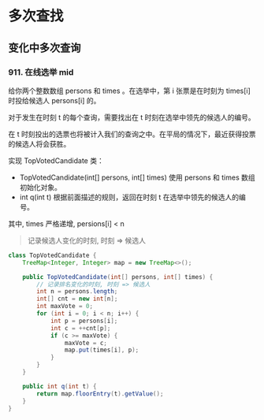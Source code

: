 # 多次查找

## 变化中多次查询

### 911. 在线选举 mid

给你两个整数数组 persons 和 times 。在选举中，第 i 张票是在时刻为 times[i] 时投给候选人 persons[i] 的。

对于发生在时刻 t 的每个查询，需要找出在 t 时刻在选举中领先的候选人的编号。

在 t 时刻投出的选票也将被计入我们的查询之中。在平局的情况下，最近获得投票的候选人将会获胜。

实现 TopVotedCandidate 类：

-   TopVotedCandidate(int[] persons, int[] times) 使用 persons 和 times 数组初始化对象。
-   int q(int t) 根据前面描述的规则，返回在时刻 t 在选举中领先的候选人的编号。

其中, times 严格递增, persions[i] < n

> 记录候选人变化的时刻, 时刻 => 候选人

```java
class TopVotedCandidate {
    TreeMap<Integer, Integer> map = new TreeMap<>();

    public TopVotedCandidate(int[] persons, int[] times) {
        // 记录排名变化的时刻, 时刻 => 候选人
        int n = persons.length;
        int[] cnt = new int[n];
        int maxVote = 0;
        for (int i = 0; i < n; i++) {
            int p = persons[i];
            int c = ++cnt[p];
            if (c >= maxVote) {
                maxVote = c;
                map.put(times[i], p);
            }
        }
    }

    public int q(int t) {
        return map.floorEntry(t).getValue();
    }
}
```
